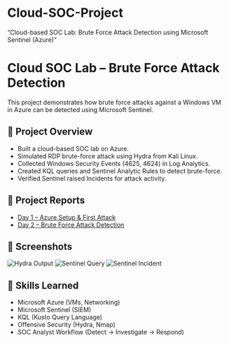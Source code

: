 # Cloud-SOC-Project
“Cloud-based SOC Lab: Brute Force Attack Detection using Microsoft Sentinel (Azure)”
# Cloud SOC Lab – Brute Force Attack Detection

This project demonstrates how brute force attacks against a Windows VM in Azure can be detected using Microsoft Sentinel.

## 🔹 Project Overview
- Built a cloud-based SOC lab on Azure.
- Simulated RDP brute-force attack using Hydra from Kali Linux.
- Collected Windows Security Events (4625, 4624) in Log Analytics.
- Created KQL queries and Sentinel Analytic Rules to detect brute-force.
- Verified Sentinel raised Incidents for attack activity.

## 🔹 Project Reports
- [Day 1 – Azure Setup & First Attack](Day1.md)
- [Day 2 – Brute Force Attack Detection](Day2.md)

## 🔹 Screenshots
![Hydra Output](images/hydra.png)
![Sentinel Query](images/query.png)
![Sentinel Incident](images/incident.png)

## 🔹 Skills Learned
- Microsoft Azure (VMs, Networking)
- Microsoft Sentinel (SIEM)
- KQL (Kusto Query Language)
- Offensive Security (Hydra, Nmap)
- SOC Analyst Workflow (Detect → Investigate → Respond)
